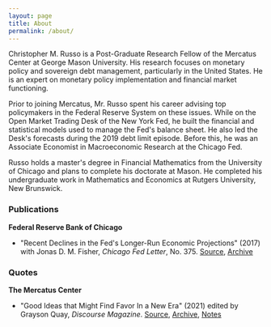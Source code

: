 ```yaml
---
layout: page
title: About
permalink: /about/
---
```


Christopher M. Russo is a Post-Graduate Research Fellow of the Mercatus Center at George Mason University. His research focuses on monetary policy and sovereign debt management, particularly in the United States. He is an expert on monetary policy implementation and financial market functioning. 

[//]: # (He is also a doctoral student pursuing his J.D. from the Antonin Scalia School of Law [and/or Ph.D. from the Department of Economics].)

Prior to joining Mercatus, Mr. Russo spent his career advising top policymakers in the Federal Reserve System on these issues. While on the Open Market Trading Desk of the New York Fed, he built the financial and statistical models used to manage the Fed's balance sheet. He also led the Desk's forecasts during the 2019 debt limit episode. Before this, he was an Associate Economist in Macroeconomic Research at the Chicago Fed.

Russo holds a master's degree in Financial Mathematics from the University of Chicago and plans to complete his doctorate at Mason. He completed his undergraduate work in Mathematics and Economics at Rutgers University, New Brunswick.

[//]: # (Add a signup for the email list and contact form [maybe shortwhale])

### Publications

**Federal Reserve Bank of Chicago**

- "Recent Declines in the Fed's Longer-Run Economic Projections" (2017) with Jonas D. M. Fisher, *Chicago Fed Letter*, No. 375. [Source](https://www.chicagofed.org/~/media/publications/chicago-fed-letter/2017/cfl375-pdf.pdf), [Archive](http://web.archive.org/web/20201220130401/https://www.chicagofed.org/~/media/publications/chicago-fed-letter/2017/cfl375-pdf.pdf)

### Quotes

**The Mercatus Center**

- "Good Ideas that Might Find Favor In a New Era" (2021) edited by Grayson Quay, *Discourse Magazine*. [Source](https://www.discoursemagazine.com/politics/2021/01/21/good-ideas-that-might-find-favor-in-a-new-era/), [Archive](http://web.archive.org/web/20210121183357/https://www.discoursemagazine.com/politics/2021/01/21/good-ideas-that-might-find-favor-in-a-new-era/), [Notes](https://christopher-russo.github.io/two-ideas-for-the-biden-administration/) 